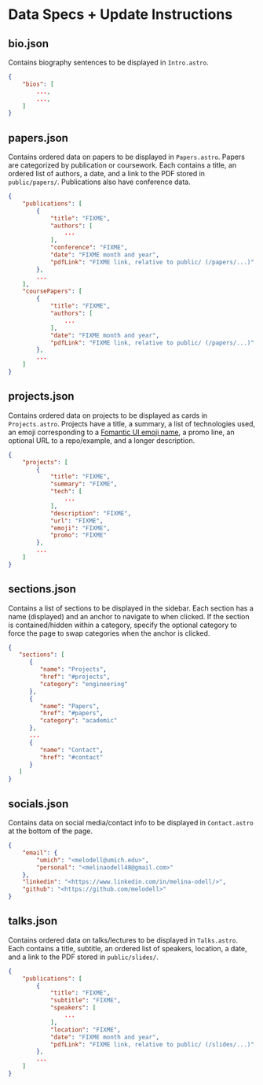 # Data Specs + Update Instructions

## bio.json

Contains biography sentences to be displayed in `Intro.astro`.

```json
{
    "bios": [
        ...,
        ...,
    ]
}
```

## papers.json

Contains ordered data on papers to be displayed in `Papers.astro`.
Papers are categorized by publication or coursework. Each contains a title, an ordered list of authors, a date, and a link to the PDF stored in `public/papers/`. Publications also have conference data.

```json
{
    "publications": [
        {
            "title": "FIXME",
            "authors": [
                ...
            ],
            "conference": "FIXME",
            "date": "FIXME month and year",
            "pdfLink": "FIXME link, relative to public/ (/papers/...)"
        },
        ...
    ],
    "coursePapers": [
        {
            "title": "FIXME",
            "authors": [
                ...
            ],
            "date": "FIXME month and year",
            "pdfLink": "FIXME link, relative to public/ (/papers/...)"
        },
        ...
    ]
}
```

## projects.json

Contains ordered data on projects to be displayed as cards in `Projects.astro`.
Projects have a title, a summary, a list of technologies used, an emoji corresponding to a [Fomantic UI emoji name](https://fomantic-ui.com/elements/emoji.html), a promo line, an optional URL to a repo/example, and a longer description.

```json
{
    "projects": [
        {
            "title": "FIXME",
            "summary": "FIXME",
            "tech": [
                ...
            ],
            "description": "FIXME",
            "url": "FIXME",
            "emoji": "FIXME",
            "promo": "FIXME"
        },
        ...
    ]
}
```

## sections.json

Contains a list of sections to be displayed in the sidebar. Each section has a name (displayed) and an anchor to navigate to when clicked.
If the section is contained/hidden within a category, specify the optional category to force the page to swap categories when the anchor is clicked.

```json
{
   "sections": [
      {
         "name": "Projects",
         "href": "#projects",
         "category": "engineering"
      },
      {
         "name": "Papers",
         "href": "#papers",
         "category": "academic"
      },
      ...
      {
         "name": "Contact",
         "href": "#contact"
      }
   ]
}
```

## socials.json

Contains data on social media/contact info to be displayed in `Contact.astro` at the bottom of the page.

```json
{
    "email": {
        "umich": "<melodell@umich.edu>",
        "personal": "<melinaodell48@gmail.com>"
    },
    "linkedin": "<https://www.linkedin.com/in/melina-odell/>",
    "github": "<https://github.com/melodell>"
}
```

## talks.json

Contains ordered data on talks/lectures to be displayed in `Talks.astro`.
Each contains a title, subtitle, an ordered list of speakers, location, a date, and a link to the PDF stored in `public/slides/`.

```json
{
    "publications": [
        {
            "title": "FIXME",
            "subtitle": "FIXME",
            "speakers": [
                ...
            ],
            "location": "FIXME",
            "date": "FIXME month and year",
            "pdfLink": "FIXME link, relative to public/ (/slides/...)"
        },
        ...
    ]
}
```
